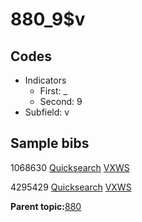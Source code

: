 # 880\_9$v

## Codes

-   Indicators
    -   First: \_
    -   Second: 9
-   Subfield: v

## Sample bibs

1068630 [Quicksearch](https://search.library.yale.edu/catalog/1068630) [VXWS](http://prodorbis.library.yale.edu:7014/vxws/GetHoldingsService?bibId=1068630)

4295429 [Quicksearch](https://search.library.yale.edu/catalog/4295429) [VXWS](http://prodorbis.library.yale.edu:7014/vxws/GetHoldingsService?bibId=4295429)

**Parent topic:**[880](../../tags/880/880.md)

